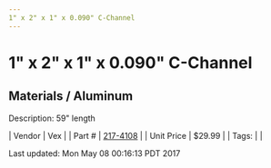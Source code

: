 ```yaml
---
1" x 2" x 1" x 0.090" C-Channel
---
```

# 1" x 2" x 1" x 0.090" C-Channel
## Materials / Aluminum
Description: 	59" length 

| Vendor | Vex | 
| Part # | [217-4108](http://www.vexrobotics.com/vexpro/versaframe/versaframestock.html) | 
| Unit Price | $29.99 | 
| Tags: |  | 

Last updated: Mon May 08 00:16:13 PDT 2017